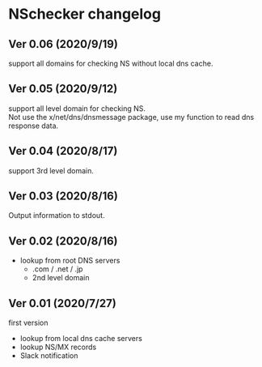 # NSchecker changelog

## Ver 0.06 (2020/9/19)
support all domains for checking NS without local dns cache.  

## Ver 0.05 (2020/9/12)
support all level domain for checking NS.  
Not use the x/net/dns/dnsmessage package, use my function to read dns response data.

## Ver 0.04 (2020/8/17)
support 3rd level domain.

## Ver 0.03 (2020/8/16)
Output information to stdout.

## Ver 0.02 (2020/8/16)
- lookup from root DNS servers
  - .com / .net / .jp 
  - 2nd level domain
   

## Ver 0.01 (2020/7/27)
first version
- lookup from local dns cache servers
- lookup NS/MX records
- Slack notification

